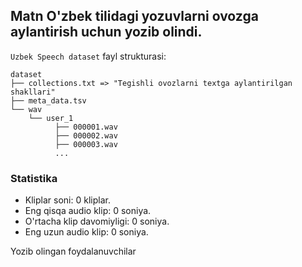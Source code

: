 ## Matn O'zbek tilidagi yozuvlarni ovozga aylantirish uchun yozib olindi.

`Uzbek Speech dataset` fayl strukturasi:

```
dataset
├── collections.txt => "Tegishli ovozlarni textga aylantirilgan shakllari"
├── meta_data.tsv
└── wav
    └── user_1
          ├── 000001.wav
          ├── 000002.wav
          ├── 000003.wav
          ...
```


### Statistika
 - Kliplar soni: 0 kliplar.
 - Eng qisqa audio klip: 0 soniya.
 - O'rtacha klip davomiyligi: 0 soniya.
 - Eng uzun audio klip: 0 soniya.


Yozib olingan foydalanuvchilar